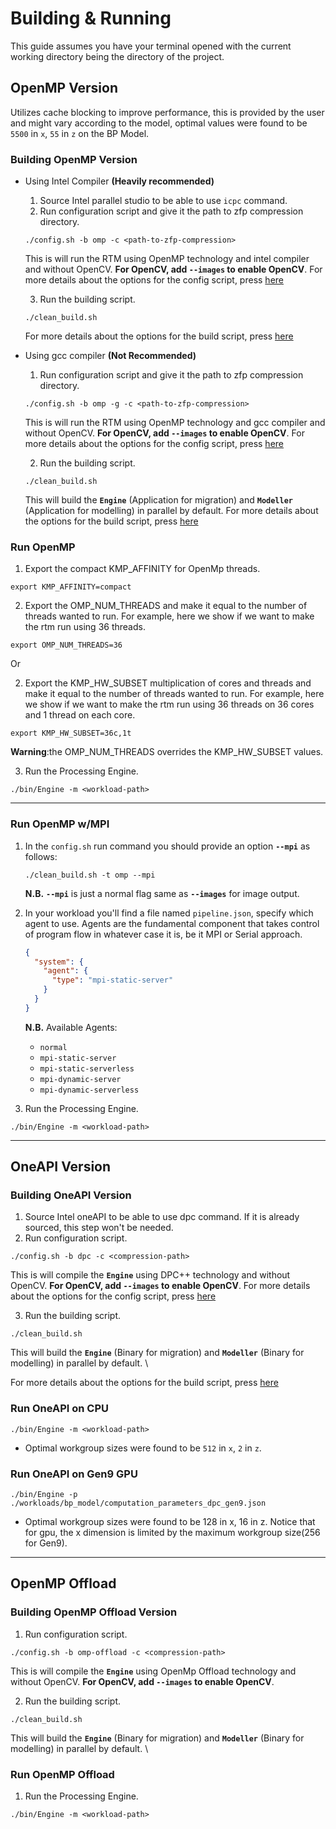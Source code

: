 # Building & Running

This guide assumes you have your terminal opened with the current working directory being the directory of the project.

## OpenMP Version

Utilizes cache blocking to improve performance, this is provided by the user and might vary according to the model,
optimal values were found to be ```5500``` in ```x```, ```55``` in ```z``` on the BP Model.

### Building OpenMP Version

* Using Intel Compiler **(Heavily recommended)**
    1. Source Intel parallel studio to be able to use ```icpc``` command.
    2. Run configuration script and give it the path to zfp compression directory.
    ```shell script
    ./config.sh -b omp -c <path-to-zfp-compression>
    ```
  This is will run the RTM using OpenMP technology and intel compiler and without OpenCV. **For OpenCV,
  add **```--images```** to enable OpenCV**. For more details about the options for the config script,
  press [here](https://gitlab.brightskiesinc.com/parallel-programming/reversetimemigration/-/wikis/projects/openmp_rtm/config.sh)

    3. Run the building script.

    ```shell script
    ./clean_build.sh
    ```
  For more details about the options for the build script,
  press [here](https://gitlab.brightskiesinc.com/parallel-programming/reversetimemigration/-/wikis/projects/openmp_rtm/clean_build.sh)
* Using gcc compiler **(Not Recommended)**
    1. Run configuration script and give it the path to zfp compression directory.
    ```shell script
    ./config.sh -b omp -g -c <path-to-zfp-compression>
    ```
  This is will run the RTM using OpenMP technology and gcc compiler and without OpenCV. **For OpenCV,
  add **```--images```** to enable OpenCV**. For more details about the options for the config script,
  press [here](https://gitlab.brightskiesinc.com/parallel-programming/reversetimemigration/-/wikis/projects/openmp_rtm/config.sh)

    2. Run the building script.
    ```shell script
    ./clean_build.sh
    ```
  This will build the **```Engine```** (Application for migration) and **```Modeller```** (Application for modelling) in
  parallel by default. For more details about the options for the build script,
  press [here](https://gitlab.brightskiesinc.com/parallel-programming/reversetimemigration/-/wikis/projects/openmp_rtm/clean_build.sh)

### Run OpenMP

1. Export the compact KMP_AFFINITY for OpenMp threads.

```shell script
export KMP_AFFINITY=compact
```

2. Export the OMP_NUM_THREADS and make it equal to the number of threads wanted to run. For example, here we show if we
   want to make the rtm run using 36 threads.

```shell script
export OMP_NUM_THREADS=36
```

Or

2. Export the KMP_HW_SUBSET multiplication of cores and threads and make it equal to the number of threads wanted to
   run. For example, here we show if we want to make the rtm run using 36 threads on 36 cores and 1 thread on each core.

```shell script
export KMP_HW_SUBSET=36c,1t
```

**Warning**:the OMP_NUM_THREADS overrides the KMP_HW_SUBSET values.

3. Run the Processing Engine.

```shell script
./bin/Engine -m <workload-path>
```

---

### Run OpenMP w/MPI

1. In the ```config.sh``` run command you should provide an option **```--mpi```** as follows:
    ```shell script
    ./clean_build.sh -t omp --mpi
    ```
   <b>N.B.</b> **```--mpi```** is just a normal flag same as **```--images```** for image output.

2. In your workload you'll find a file named ```pipeline.json```, specify which agent to use. Agents are the fundamental
   component that takes control of program flow in whatever case it is, be it MPI or Serial approach.
   ```json
   {
     "system": {
       "agent": {
         "type": "mpi-static-server"
       }
     }
   }
   ```
   **N.B.** Available Agents:
    * ```normal```
    * ```mpi-static-server```
    * ```mpi-static-serverless```
    * ```mpi-dynamic-server```
    * ```mpi-dynamic-serverless```

3. Run the Processing Engine.

```shell script
./bin/Engine -m <workload-path>
```

---

## OneAPI Version

### Building OneAPI Version

1. Source Intel oneAPI to be able to use dpc command. If it is already sourced, this step won't be needed.
2. Run configuration script.

```shell script
./config.sh -b dpc -c <compression-path>
```

This is will compile the **```Engine```** using DPC++ technology and without OpenCV. **For OpenCV,
add **```--images```** to enable OpenCV**. For more details about the options for the config script,
press [here](https://gitlab.brightskiesinc.com/parallel-programming/reversetimemigration/-/wikis/projects/openmp_rtm/config.sh)

3. Run the building script.

```shell script
./clean_build.sh
```

This will build the **```Engine```** (Binary for migration) and **```Modeller```** (Binary for modelling) in parallel by
default. \

For more details about the options for the build script,
press [here](https://gitlab.brightskiesinc.com/parallel-programming/reversetimemigration/-/wikis/projects/openmp_rtm/clean_build.sh)

### Run OneAPI on CPU

```shell script
./bin/Engine -m <workload-path>
```

* Optimal workgroup sizes were found to be ```512``` in ```x```, ```2``` in ```z```.

### Run OneAPI on Gen9 GPU

```shell script
./bin/Engine -p ./workloads/bp_model/computation_parameters_dpc_gen9.json
```

* Optimal workgroup sizes were found to be 128 in x, 16 in z. Notice that for gpu, the x dimension is limited by the
  maximum workgroup size(256 for Gen9).

---

## OpenMP Offload

### Building OpenMP Offload Version

1. Run configuration script.

```shell script
./config.sh -b omp-offload -c <compression-path>
```

This is will compile the **```Engine```** using OpenMp Offload technology and without OpenCV. **For OpenCV,
add **```--images```** to enable OpenCV**.

2. Run the building script.

```shell script
./clean_build.sh
```

This will build the **```Engine```** (Binary for migration) and **```Modeller```** (Binary for modelling) in parallel by
default. \

### Run OpenMP Offload

1. Run the Processing Engine.

```shell script
./bin/Engine -m <workload-path>
```
